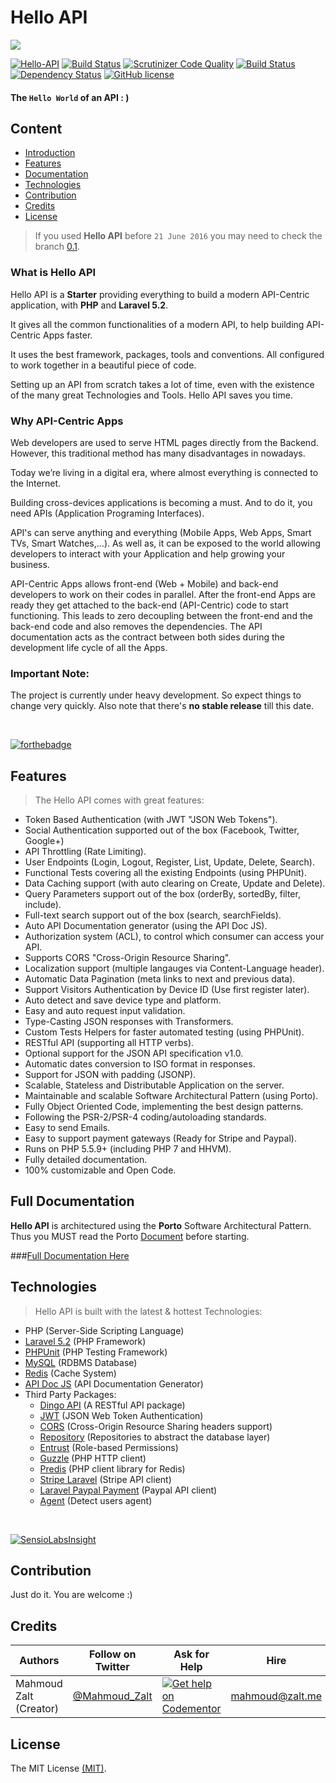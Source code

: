 # Hello API


![](http://s33.postimg.org/kd4gvx1lb/hello_api.jpg)



[![Hello-API](https://img.shields.io/badge/Status-Awesome-brightgreen.svg)](https://github.com/Mahmoudz/Hello-API)
[![Build Status](https://travis-ci.org/Mahmoudz/Hello-API.svg?branch=master)](https://travis-ci.org/Mahmoudz/Hello-API)
[![Scrutinizer Code Quality](https://scrutinizer-ci.com/g/Mahmoudz/Hello-API/badges/quality-score.png?b=master)](https://scrutinizer-ci.com/g/Mahmoudz/Hello-API/?branch=master)
[![Build Status](https://scrutinizer-ci.com/g/Mahmoudz/Hello-API/badges/build.png?b=master)](https://scrutinizer-ci.com/g/Mahmoudz/Hello-API/build-status/master)
[![Dependency Status](https://www.versioneye.com/user/projects/578988f4c3d40f0046852116/badge.svg?style=flat-square)](https://www.versioneye.com/user/projects/578988f4c3d40f0046852116)
[![GitHub license](https://img.shields.io/badge/license-MIT-blue.svg)](https://raw.githubusercontent.com/Mahmoudz/Hello-API/master/LICENSE)



#### The `Hello World` of an API : )

## Content

* [Introduction](#Introduction)
* [Features](#Features)
* [Documentation](#Documentation)
* [Technologies](#Technologies)
* [Contribution](#Contribution)
* [Credits](#Credits)
* [License](#License)

> If you used **Hello API** before `21 June 2016` you may need to check the branch [0.1](https://github.com/Mahmoudz/Hello-API/tree/release-0.1).


<a name="Introduction"></a>
### What is Hello API

Hello API is a **Starter** providing everything to build a modern API-Centric application, with **PHP** and **Laravel 5.2**.

It gives all the common functionalities of a modern API, to help building API-Centric Apps faster.

It uses the best framework, packages, tools and conventions. All configured to work together in a beautiful piece of code.

Setting up an API from scratch takes a lot of time, even with the existence of the many great Technologies and Tools. Hello API saves you time.


### Why API-Centric Apps

Web developers are used to serve HTML pages directly from the Backend. However, this traditional method has many disadvantages in nowadays.

Today we’re living in a digital era, where almost everything is connected to the Internet.

Building cross-devices applications is becoming a must. And to do it, you need APIs (Application Programing Interfaces).

API's can serve anything and everything (Mobile Apps, Web Apps, Smart TVs, Smart Watches,...).
As well as, it can be exposed to the world allowing developers to interact with your Application and help growing your business.

API-Centric Apps allows front-end (Web + Mobile) and back-end developers to work on their codes in parallel. After the front-end Apps are ready they get attached to the back-end (API-Centric) code to start functioning. This leads to zero decoupling between the front-end and the back-end code and also removes the dependencies. The API documentation acts as the contract between both sides during the development life cycle of all the Apps.


### Important Note:

The project is currently under heavy development. 
So expect things to change very quickly.
Also note that there's **no stable release** till this date.


<br>

[![forthebadge](http://forthebadge.com/images/badges/ages-12.svg)](http://www.zalt.me)




<a name="Features"></a>
## Features

>The Hello API comes with great features:

- Token Based Authentication (with JWT "JSON Web Tokens").
- Social Authentication supported out of the box (Facebook, Twitter, Google+)
- API Throttling (Rate Limiting).
- User Endpoints (Login, Logout, Register, List, Update, Delete, Search).
- Functional Tests covering all the existing Endpoints (using PHPUnit).
- Data Caching support (with auto clearing on Create, Update and Delete).
- Query Parameters support out of the box (orderBy, sortedBy, filter, include).
- Full-text search support out of the box (search, searchFields).
- Auto API Documentation generator (using the API Doc JS).
- Authorization system (ACL), to control which consumer can access your API.
- Supports CORS "Cross-Origin Resource Sharing".
- Localization support (multiple langauges via Content-Language header).
- Automatic Data Pagination (meta links to next and previous data).
- Support Visitors Authentication by Device ID (Use first register later).
- Auto detect and save device type and platform.
- Easy and auto request input validation.
- Type-Casting JSON responses with Transformers.
- Custom Tests Helpers for faster automated testing (using PHPUnit).
- RESTful API (supporting all HTTP verbs).
- Optional support for the JSON API specification v1.0.
- Automatic dates conversion to ISO format in responses.
- Support for JSON with padding (JSONP).
- Scalable, Stateless and Distributable Application on the server.
- Maintainable and scalable Software Architectural Pattern (using Porto).
- Fully Object Oriented Code, implementing the best design patterns.
- Following the PSR-2/PSR-4 coding/autoloading standards.
- Easy to send Emails.
- Easy to support payment gateways (Ready for Stripe and Paypal).
- Runs on PHP 5.5.9+ (including PHP 7 and HHVM).
- Fully detailed documentation.
- 100% customizable and Open Code.


<a name="Documentation"></a>
## Full Documentation

**Hello API** is architectured using the **Porto** Software Architectural Pattern. 
<br>
Thus you MUST read the Porto [Document](https://github.com/Mahmoudz/Porto)  before starting.

###[Full Documentation Here](https://hello-api.readme.io/docs/installation)


<a name="Technologies"></a>
## Technologies

>Hello API is built with the latest & hottest Technologies:

* PHP (Server-Side Scripting Language)
* [Laravel 5.2](http://laravel.com) (PHP Framework)
* [PHPUnit](https://phpunit.de/) (PHP Testing Framework)
* [MySQL](https://www.mysql.com/) (RDBMS Database)
* [Redis](http://redis.io/) (Cache System)
* [API Doc JS](http://apidocjs.com/) (API Documentation Generator)
* Third Party Packages:
	* [Dingo API](https://github.com/dingo/api) (A RESTful API package)
	* [JWT](https://github.com/tymondesigns/jwt-auth) (JSON Web Token Authentication)
	* [CORS](https://github.com/barryvdh/laravel-cors) (Cross-Origin Resource Sharing headers support)
	* [Repository](https://github.com/andersao/l5-repository) (Repositories to abstract the database layer)
	* [Entrust](https://github.com/Zizaco/entrust) (Role-based Permissions)
	* [Guzzle](http://docs.guzzlephp.org/en/latest/) (PHP HTTP client)
	* [Predis](https://packagist.org/packages/predis/predis) (PHP client library for Redis)
	* [Stripe Laravel](https://github.com/cartalyst/stripe-laravel) (Stripe API client)
	* [Laravel Paypal Payment](https://github.com/anouarabdsslm/laravel-paypalpayment) (Paypal API client)
	* [Agent](https://github.com/jenssegers/agent) (Detect users agent)



<br>

[![SensioLabsInsight](https://insight.sensiolabs.com/projects/1bdf99d7-13b1-46ca-8576-c6a702f9afd7/big.png)](https://insight.sensiolabs.com/projects/1bdf99d7-13b1-46ca-8576-c6a702f9afd7)


<a name="Contribution"></a>
## Contribution
Just do it. You are welcome :)





<a name="Credits"></a>
## Credits

| Authors                | Follow on Twitter                                 | Ask for Help                                                                                                          | Hire            |
|------------------------|---------------------------------------------------|-----------------------------------------------------------------------------------------------------------------------|-----------------|
| Mahmoud Zalt (Creator) | [@Mahmoud_Zalt](https://twitter.com/Mahmoud_Zalt) | [![Get help on Codementor](https://cdn.codementor.io/badges/get_help_github.svg)](https://www.codementor.io/mahmoudz) | mahmoud@zalt.me |


<a name="License"></a>
## License

The MIT License [(MIT)](https://github.com/Mahmoudz/Hello-API/blob/master/LICENSE).







